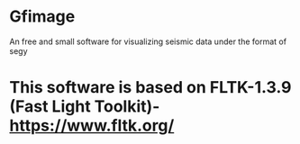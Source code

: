 # Gfimage
An free and small software for visualizing seismic data under the format of segy
# This software is based on FLTK-1.3.9 (Fast Light Toolkit)-https://www.fltk.org/
